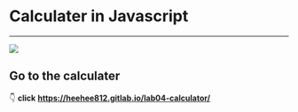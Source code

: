 # Calculater in Javascript
---
![](https://i.imgur.com/Kcj9YPx.png)

## Go to the calculater
:point_down: **click**
**https://heehee812.gitlab.io/lab04-calculator/**

